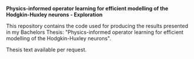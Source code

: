 **Physics-informed operator learning for efficient modelling of the Hodgkin-Huxley neurons - Exploration**

This repository contains the code used for producing the results presented in my Bachelors Thesis: "Physics-informed operator learning for efficient modelling of the Hodgkin-Huxley neurons".

Thesis text available per request.